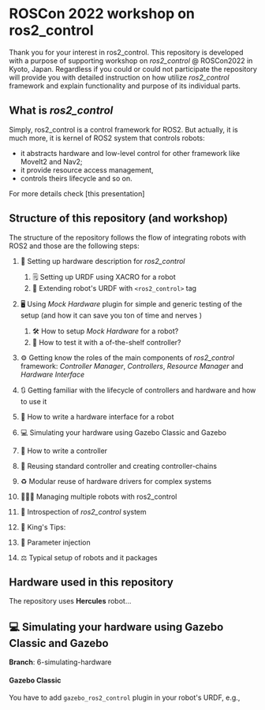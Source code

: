 # ROSCon 2022 workshop on ros2_control

Thank you for your interest in ros2_control.
This repository is developed with a purpose of supporting workshop on *ros2_control* @ ROSCon2022 in Kyoto, Japan.
Regardless if you could or could not participate the repository will provide you with detailed instruction on how utilize *ros2_control* framework and explain functionality and purpose of its individual parts.


## What is *ros2_control*

Simply, ros2_control is a control framework for ROS2.
But actually, it is much more, it is kernel of ROS2 system that controls robots:
 - it abstracts hardware and low-level control for other framework like MoveIt2 and Nav2;
 - it provide resource access management,
 - controls theirs lifecycle and so on.


For more details check [this presentation]


## Structure of this repository (and workshop)

The structure of the repository follows the flow of integrating robots with ROS2 and those are the following steps:

1. 📑 Setting up hardware description for *ros2_control*

   1. 🗒 Setting up URDF using XACRO for a robot
   2. 📝 Extending robot's URDF with `<ros2_control>` tag

2. 🖥 Using *Mock Hardware* plugin for simple and generic testing of the setup (and how it can save you ton of time and nerves )

   1. 🛠 How to setup *Mock Hardware* for a robot?
   2. 🔩 How to test it with a of-the-shelf controller?

3. ⚙ Getting know the roles of the main components of *ros2_control* framework: *Controller Manager*, *Controllers*, *Resource Manager* and *Hardware Interface*

4. 🔃 Getting familiar with the lifecycle of controllers and hardware and how to use it

5. 🤖 How to write a hardware interface for a robot

6. 💻 Simulating your hardware using Gazebo Classic and Gazebo

7. 🛂 How to write a controller

8. 🔗 Reusing standard controller and creating controller-chains

9. ♻ Modular reuse of hardware drivers for complex systems

10. 🤖🤖🤖 Managing multiple robots with ros2_control

11. 🔬 Introspection of *ros2_control* system

12. 👑 King's Tips:

   1. 💉 Parameter injection
   2. ⚖ Typical setup of robots and it packages


## Hardware used in this repository

The repository uses **Hercules** robot...


## 💻 Simulating your hardware using Gazebo Classic and Gazebo

**Branch**: 6-simulating-hardware

#### Gazebo Classic

You have to add `gazebo_ros2_control` plugin in your robot's URDF, e.g.,

```

```















